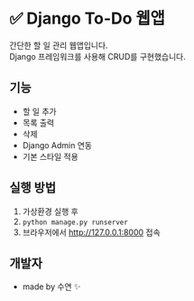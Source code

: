 # ✅ Django To-Do 웹앱

간단한 할 일 관리 웹앱입니다.  
Django 프레임워크를 사용해 CRUD를 구현했습니다.

## 기능
- 할 일 추가
- 목록 출력
- 삭제
- Django Admin 연동
- 기본 스타일 적용

## 실행 방법
1. 가상환경 실행 후
2. `python manage.py runserver`
3. 브라우저에서 http://127.0.0.1:8000 접속

## 개발자
- made by 수연 ✨

